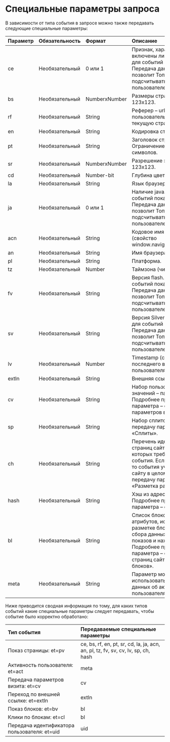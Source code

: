# Специальные параметры запроса

В зависимости от типа события в запросе можно также передавать следующие специальные параметры:

| **Параметр** | **Обязательность** | **Формат** | **Описание** |
| :--- | :--- | :--- | :--- |
| ce | Необязательный | 0 или 1 | Признак, характеризующий, включены ли куки. Учитывается для событий показа страниц. Передача данного параметра позволит Топ-100 корректнее подсчитывать уникальных пользователей. |
| bs | Необязательный | NumberхNumber | Размеры страницы. Пример: 123x123. |
| rf | Необязательный | String | Реферер – url, откуда пользователь пришел на текущую страницу. |
| en | Необязательный | String | Кодировка страницы. |
| pt | Необязательный | String | Заголовок страницы. Ограничение: не более 250 символов. |
| sr | Необязательный | NumberхNumber | Разрешение экрана. Пример: 123х123. |
| cd | Необязательный | Number-bit | Глубина цвета. |
| la | Необязательный | String | Язык браузера. |
| ja | Необязательный | 0 или 1 | Наличие java. Учитывается для событий показа страниц. Передача данного параметра позволит Топ-100 корректнее подсчитывать уникальных пользователей. |
| acn | Необязательный | String | Кодовое имя браузера \(свойство window.navigator.appCodeName\). |
| an | Необязательный | String | Имя браузера. |
| pl | Необязательный | String | Платформа. |
| tz | Необязательный | Number | Таймзона \(число минут\). |
| fv | Необязательный | String | Версия flash. Учитывается для событий показа страниц. Передача данного параметра позволит Топ-100 корректнее подсчитывать уникальных пользователей. |
| sv | Необязательный | String | Версия Silverlight. Учитывается для событий показа страниц. Передача данного параметра позволит Топ-100 корректнее подсчитывать уникальных пользователей. |
| lv | Необязательный | Number | Timestamp \(с миллисекундами\) последнего визита пользователя, если таковой был. |
| extln | Необязательный | String | Внешняя ссылка. |
| cv | Необязательный | String | Набор пользовательских значений – параметров визита. Подробнее про передачу параметра – см. «Передача параметров визита». |
| sp | Необязательный | String | Набор сплитов. Подробнее про передачу параметра – см. «Сплиты». |
| ch | Необязательный | String | Перечень идентификаторов страниц сайта, в разрезе которых требуется учитывать события. Если атрибут не задан, то события учитываются по сайту в целом. Подробнее про передачу параметра – см. «Разметка разделов сайта». |
| hash | Необязательный | String | Хэш из адресной строки. Подробнее про передачу параметра – см. «Учет хешей». |
| bl | Необязательный | String | Список блоков – перечень data-атрибутов, используемых в разметке блоков страниц для сбора данных по количеству показов и нажатий на эти блоки. Подробнее про передачу параметра – см. «Разметка страниц сайта для аналитики блоков». |
| meta | Необязательный | String | Параметр может использоваться для передачи данных об активности пользователя. |

Ниже приводится сводная информация по тому, для каких типов событий какие специальные параметры следует передавать, чтобы событие было корректно обработано:

| **Тип события** | **Передаваемые специальные параметры** |
| :--- | :--- |
| Показ страницы: et=pv | ce, bs, rf, en, pt, sr, cd, la, ja, acn, an, pl, tz, fv, sv, cv, lv, sp, ch, hash |
| Активность пользователя: et=act | meta |
| Передача параметров визита: et=cv | cv |
| Переход по внешней ссылке: et=extln | extln |
| Показ блоков: et=bv | bl |
| Клики по блокам: et=cl | bl |
| Передача идентификатора пользователя: et=uid | uid |


